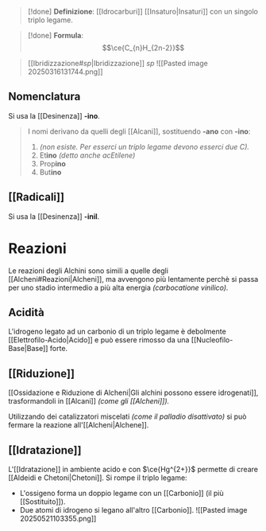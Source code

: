>[!done] **Definizione**:
>[[Idrocarburi]] [[Insaturo|Insaturi]] con un singolo triplo legame.

>[!done] **Formula**:
>$$\ce{C_{n}H_{2n-2}}$$

>[[Ibridizzazione#$sp$|Ibridizzazione]] $sp$
>![[Pasted image 20250316131744.png]]

## Nomenclatura
Si usa la [[Desinenza]] **-ino**.
>I nomi derivano da quelli degli [[Alcani]], sostituendo **-ano** con **-ino**:
>1. *(non esiste. Per esserci un triplo legame devono esserci due $C$).*
>2. Et**ino** *(detto anche acEtilene)*
>3. Prop**ino** 
>4. But**ino**
## [[Radicali]]
Si usa la [[Desinenza]] **-inil**.

# Reazioni
Le reazioni degli Alchini sono simili a quelle degli [[Alcheni#Reazioni|Alcheni]], ma avvengono più lentamente perchè si passa per uno stadio intermedio a più alta energia *(carbocatione vinilico).*
## Acidità
L'idrogeno legato ad un carbonio di un triplo legame è debolmente [[Elettrofilo-Acido|Acido]] e può essere rimosso da una [[Nucleofilo-Base|Base]] forte.

## [[Riduzione]]
[[Ossidazione e Riduzione di Alcheni|Gli alchini possono essere idrogenati]], trasformandoli in [[Alcani]] *(come gli [[Alcheni]]).*

Utilizzando dei catalizzatori miscelati *(come il palladio disattivato)* si può fermare la reazione all'[[Alcheni|Alchene]].

## [[Idratazione]]
L'[[Idratazione]] in ambiente acido e con $\ce{Hg^{2+}}$ permette di creare [[Aldeidi e Chetoni|Chetoni]].
Si rompe il triplo legame:
- L'ossigeno forma un doppio legame con un [[Carbonio]] (il più [[Sostituito]]).
- Due atomi di idrogeno si legano all'altro [[Carbonio]].
![[Pasted image 20250521103355.png]]